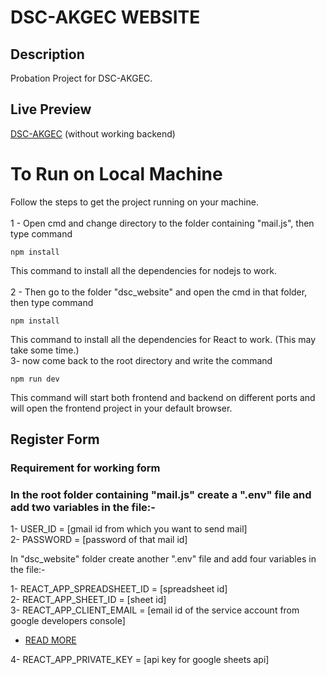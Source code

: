 # DSC-AKGEC WEBSITE

## Description

Probation Project for DSC-AKGEC.

## Live Preview

[DSC-AKGEC](http://dsc-akgec.netlify.app)
(without working backend)
<br>

# To Run on Local Machine

Follow the steps to get the project running on your machine.  
<br>
1 - Open cmd and change directory to the folder containing "mail.js", then type command

```
npm install
```

This command to install all the dependencies for nodejs to work.  
<br>
2 - Then go to the folder "dsc_website" and open the cmd in that folder, then type command

```
npm install
```

This command to install all the dependencies for React to work. (This may take some time.)
<br>
3- now come back to the root directory and write the command

```
npm run dev
```

This command will start both frontend and backend on different ports and will open the frontend project in your default browser.

## Register Form

### Requirement for working form

### In the root folder containing "mail.js" create a ".env" file and add two variables in the file:-

1- USER_ID = [gmail id from which you want to send mail]  
2- PASSWORD = [password of that mail id]

In "dsc_website" folder create another ".env" file and add four variables in the file:-

1- REACT_APP_SPREADSHEET_ID = [spreadsheet id]  
2- REACT_APP_SHEET_ID = [sheet id]  
3- REACT_APP_CLIENT_EMAIL = [email id of the service account from google developers console]

- [READ MORE](https://support.google.com/a/answer/7378726?hl=en)

4- REACT_APP_PRIVATE_KEY = [api key for google sheets api]
